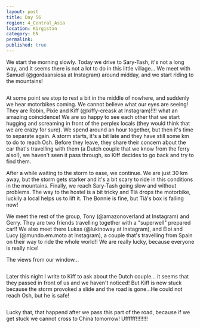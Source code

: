 ```yaml
---
layout: post
title: Day 56
region: 4_Central_Asia
location: Kirgistan
category: EN
permalink:
published: true
---
```


We start the morning slowly. Today we drive to Sary-Tash, it's not a long way, and it seems there is not a lot to do in this little village... We meet with Samuel (@gordaansiosa at Instagram) around midday, and we start riding to the mountains!

<p><a
href="https://lh3.googleusercontent.com/x6G6YGnihJb4fV0GaTh8jlqm0lfGd5S0Uo-NMZM5RAYoFF1EP1wxHn711eeGj3Nx_bLq8DGS63jOEGAIL_5-H1wWMSpblq4poyms9ys4spg89oArn0ANrxLDwyYGGeZqwH3tu617fomVLoyRHvj8iJEiwZukG3ycPVDQ9CE-PzyrEXPwrD4GMmEr14Rqw_Nu0L8T6tQEKNMEfKY2eZbmfklHuYlpKb7wqA77eMweBx2Ev7gXiS2icTZCe7cPHg0NEO6fsW3fhcCQ2Sdr4P9eoDzzxTeIIeYNsKGw09ytthpJ7zbyxE7U47iv8qwnb1e2W5BAN_4BsVMRURKj1cdDeL1MksopyYSIRmrLhNvKDCMNcVpJDQC6xQl3TPrVKvB0o31e71OJJdaAurgnYLUrhMe84QjFaU1Kie61eSNI1LLijYJpHM-Vt980H_5LLlSODia5n7pO2cNySAA5RCkCgFwpshDEFJDUDsZHi5Xm00vi5Vpy_uSWgzaZWn_7bzrw9R5PcGbMY5Ml0lQeht9_qswUwksOkl6u3XTkhTw9QGgRKlcfos65tGehsH3E3Dnv_vpp7FCeI2BYQSqXkR2IBhFYnB7HqqEqY8i6uQWsWoSxpRn_FmXA5dUBQEaGZl9KdgYRdt1M7YuARD_FKgXGgniiQ8dC0h09S1yrJ_Na_u912JV3Nv7k7farvw=w1052-h789-no"><img 
src="https://lh3.googleusercontent.com/x6G6YGnihJb4fV0GaTh8jlqm0lfGd5S0Uo-NMZM5RAYoFF1EP1wxHn711eeGj3Nx_bLq8DGS63jOEGAIL_5-H1wWMSpblq4poyms9ys4spg89oArn0ANrxLDwyYGGeZqwH3tu617fomVLoyRHvj8iJEiwZukG3ycPVDQ9CE-PzyrEXPwrD4GMmEr14Rqw_Nu0L8T6tQEKNMEfKY2eZbmfklHuYlpKb7wqA77eMweBx2Ev7gXiS2icTZCe7cPHg0NEO6fsW3fhcCQ2Sdr4P9eoDzzxTeIIeYNsKGw09ytthpJ7zbyxE7U47iv8qwnb1e2W5BAN_4BsVMRURKj1cdDeL1MksopyYSIRmrLhNvKDCMNcVpJDQC6xQl3TPrVKvB0o31e71OJJdaAurgnYLUrhMe84QjFaU1Kie61eSNI1LLijYJpHM-Vt980H_5LLlSODia5n7pO2cNySAA5RCkCgFwpshDEFJDUDsZHi5Xm00vi5Vpy_uSWgzaZWn_7bzrw9R5PcGbMY5Ml0lQeht9_qswUwksOkl6u3XTkhTw9QGgRKlcfos65tGehsH3E3Dnv_vpp7FCeI2BYQSqXkR2IBhFYnB7HqqEqY8i6uQWsWoSxpRn_FmXA5dUBQEaGZl9KdgYRdt1M7YuARD_FKgXGgniiQ8dC0h09S1yrJ_Na_u912JV3Nv7k7farvw=w1052-h789-no" class="oversize" alt=""></a></p>

At some point we stop to rest a bit in the middle of nowhere, and suddenly we hear motorbikes coming. We cannot believe what our eyes are seeing! They are Robin, Pixie and Kiff (@kiffy-creask at Instagram)!!!! what an amazing coincidence! We are so happy to see each other that we start hugging and screaming in front of the perplex locals (they would think that we are crazy for sure). We spend around an hour together, but then it's time to separate again. A storm starts, it's a bit late and they have still some km to do to reach Osh. Before they leave, they share their concern about the car that's travelling with them (a Dutch couple that we know from the ferry also!), we haven't seen it pass through, so Kiff decides to go back and try to find them.

After a while waiting to the storm to ease, we continue. We are just 30 km away, but the storm gets starker and it's a bit scary to ride in this conditions in the mountains. Finally, we reach Sary-Tash going slow and without problems. The way to the hostel is a bit tricky and Tià drops the motorbike, luckily a local helps us to lift it. The Bonnie is fine, but Tià's box is falling now!

We meet the rest of the group, Tony (@amazonoverland at Instagram) and Gerry. They are two friends travelling together with a "superwell" prepared car!! We also meet there Lukas (@lukinoway at Instagram), and Eloi and Lucy (@mundo.em.moto at Instagram), a couple that's travelling from Spain on their way to ride the whole world!! We are really lucky, because everyone is really nice!

The views from our window...

<p><a
href="https://lh3.googleusercontent.com/UlmMLkpBykkkL0V26mliuV3FkC4vXPle8LRq6MtJW8cgARfSgk8_C2Mxi8S15f1wyJ7FFpXo2kxFpjxXc820QQbmvGfkPCVvXkSaDdfvzYqVMjqKkKKRu5-eeGBgzgCo-YmXrF0j5Co3oj6hBGfz6ruo0dG4bZCgG-E_nvNxdaXt1Q4CUwvN5XOoWFwlec2llif4p-nEskjczmCvHtXOdJbuFpxrN1sdm2zH1pK7-5bXuNnRZsD3g7Xos14NvHfX3EabZTVQjsXB28xt3rxeQa7t1zrTkF0CPOwjI9J2XoIVS878PkiSfqyG-V8y1wLfPIkE6bA6QTi48Pc0Vpiqf6xxr1KzuFCoFak70z31g9lm2kWmH-67szfFJ6NuWPudRHzufjn4vduvD05IX4IdH_udX0gDmsQlQP-lyPtMrwrkgky6Iv2v-DL9GzQzVsXZo03bhZVRGTL0DPMjua5qAGqJ50XZTdz9XBxtxUCBW0A6PTBSSGcbNgJJvRCOHr2WwLfCfE1--AFJg5zgN8tyFLqgntGbPAA0IxH5ptbRi8YUYztN-iJAZp8mUbuaFqVhw49M-5x3FShS5oUR9myk6-F2ytHMhnhDUWBCnLykLawV9yOJ9KGerXFdpFzvEEwlbZjHlpcBNCVYuD14yxgES_iPfJinO9RFzfD4iXHfdLTu1dJknaZh9fBRHQ=w1052-h789-no"><img 
src="https://lh3.googleusercontent.com/UlmMLkpBykkkL0V26mliuV3FkC4vXPle8LRq6MtJW8cgARfSgk8_C2Mxi8S15f1wyJ7FFpXo2kxFpjxXc820QQbmvGfkPCVvXkSaDdfvzYqVMjqKkKKRu5-eeGBgzgCo-YmXrF0j5Co3oj6hBGfz6ruo0dG4bZCgG-E_nvNxdaXt1Q4CUwvN5XOoWFwlec2llif4p-nEskjczmCvHtXOdJbuFpxrN1sdm2zH1pK7-5bXuNnRZsD3g7Xos14NvHfX3EabZTVQjsXB28xt3rxeQa7t1zrTkF0CPOwjI9J2XoIVS878PkiSfqyG-V8y1wLfPIkE6bA6QTi48Pc0Vpiqf6xxr1KzuFCoFak70z31g9lm2kWmH-67szfFJ6NuWPudRHzufjn4vduvD05IX4IdH_udX0gDmsQlQP-lyPtMrwrkgky6Iv2v-DL9GzQzVsXZo03bhZVRGTL0DPMjua5qAGqJ50XZTdz9XBxtxUCBW0A6PTBSSGcbNgJJvRCOHr2WwLfCfE1--AFJg5zgN8tyFLqgntGbPAA0IxH5ptbRi8YUYztN-iJAZp8mUbuaFqVhw49M-5x3FShS5oUR9myk6-F2ytHMhnhDUWBCnLykLawV9yOJ9KGerXFdpFzvEEwlbZjHlpcBNCVYuD14yxgES_iPfJinO9RFzfD4iXHfdLTu1dJknaZh9fBRHQ=w1052-h789-no" class="oversize" alt=""></a></p>

Later this night I write to Kiff to ask about the Dutch couple... it seems that they passed in front of us and we haven't noticed! But Kiff is now stuck because the storm provoked a slide and the road is gone...He could not reach Osh, but he is safe!

<p><a
href="https://lh3.googleusercontent.com/4f2i6brKXT9hV8B0WVGfHsi6yu_QOlj30cZomvh7DBPY5FCaP_tSO_aiy0obUgPGDrK6eHwsf-suk4FV1i1aWbrcTA_afJdUT5npP2zXXRYRkNrslg2r65PxtSAENyyM9csqozfsge0-gRztmMrFkEuYpWICW-ZlIxTa42nGgFOIU7kMKNzztI9pNVr77CCIGh1CUHgYDq2WETqdW3l-c6jdmI7NRrjF6wmm_PJRdqSelaxfcdIXADCVIx-O2uhOKzVJgWb5jUHGhlF8LINYUdm2UjrP4Ony33-u10J1iZlJp_sVkIDgstU8H7N977cHht0-GTAtr9jBhb4_-473CQTWpa9RUr8CgBk5U0cOFq-O38bU8TNVE9fa0iDZHhcD3N9lo1bTjzBVwHK9givsX2JO-qIJ4N2yuQhQSec3zZiy9s93G3YNoK_-Mhfv1yCXFMkZm5gJY1_ANFYSfOQkaLjI1yUipDDdTqunftitdpNZRWY4npfYQI41IQDWi9xhq8Wei6hjl8NTOE_9_DdPa82L1_LoUlzJA3BTd3dLw5EQrlat3jT-Hz9ljQXbYNT26QJbYXMV2BPhkWPWTTNCn5WiTgvHcywxyrrhfSbiCKiiqUtY9m4hOGTD4mypvovPJHyos4czKpAdxhbdem2CdMLTRLQtLTCSKycHcREkRRIproMDRzIXCGryJQ=w640-h362-k-no"><img 
src="https://lh3.googleusercontent.com/4f2i6brKXT9hV8B0WVGfHsi6yu_QOlj30cZomvh7DBPY5FCaP_tSO_aiy0obUgPGDrK6eHwsf-suk4FV1i1aWbrcTA_afJdUT5npP2zXXRYRkNrslg2r65PxtSAENyyM9csqozfsge0-gRztmMrFkEuYpWICW-ZlIxTa42nGgFOIU7kMKNzztI9pNVr77CCIGh1CUHgYDq2WETqdW3l-c6jdmI7NRrjF6wmm_PJRdqSelaxfcdIXADCVIx-O2uhOKzVJgWb5jUHGhlF8LINYUdm2UjrP4Ony33-u10J1iZlJp_sVkIDgstU8H7N977cHht0-GTAtr9jBhb4_-473CQTWpa9RUr8CgBk5U0cOFq-O38bU8TNVE9fa0iDZHhcD3N9lo1bTjzBVwHK9givsX2JO-qIJ4N2yuQhQSec3zZiy9s93G3YNoK_-Mhfv1yCXFMkZm5gJY1_ANFYSfOQkaLjI1yUipDDdTqunftitdpNZRWY4npfYQI41IQDWi9xhq8Wei6hjl8NTOE_9_DdPa82L1_LoUlzJA3BTd3dLw5EQrlat3jT-Hz9ljQXbYNT26QJbYXMV2BPhkWPWTTNCn5WiTgvHcywxyrrhfSbiCKiiqUtY9m4hOGTD4mypvovPJHyos4czKpAdxhbdem2CdMLTRLQtLTCSKycHcREkRRIproMDRzIXCGryJQ=w640-h362-k-no" class="oversize" alt=""></a></p>

Lucky that, that happend after we pass this part of the road, because if we get stuck we cannot cross to China tomorrow! Uffffff!!!!!!!!